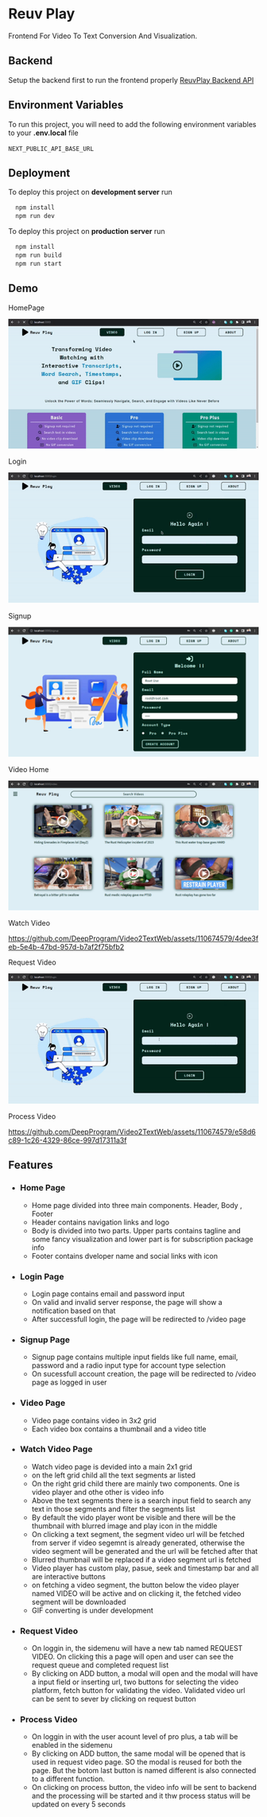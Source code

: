 
# Reuv Play

Frontend For Video To Text Conversion And Visualization.


## Backend
Setup the backend first to run the frontend properly
[ReuvPlay Backend API](https://github.com/DeepProgram/artetoreAPI)
## Environment Variables

To run this project, you will need to add the following environment variables to your **.env.local**  file

`NEXT_PUBLIC_API_BASE_URL`



## Deployment

To deploy this project on **development server** run

```bash
  npm install
  npm run dev
```
To deploy this project on **production server** run

```bash
  npm install
  npm run build
  npm run start
```


## Demo

HomePage

![App Screenshot](https://raw.githubusercontent.com/DeepProgram/Video2TextWeb/screenshot/home_page.gif)

Login

![App Screenshot](https://raw.githubusercontent.com/DeepProgram/Video2TextWeb/screenshot/login_page.gif)

Signup

![App Screenshot](https://raw.githubusercontent.com/DeepProgram/Video2TextWeb/screenshot/signup_page.png)

Video Home

![App Screenshot](https://raw.githubusercontent.com/DeepProgram/Video2TextWeb/screenshot/video_page.png)

Watch Video

https://github.com/DeepProgram/Video2TextWeb/assets/110674579/4dee3feb-5e4b-47bd-957d-b7af2f75bfb2

Request Video

![App Screenshot](https://raw.githubusercontent.com/DeepProgram/Video2TextWeb/screenshot/request_video_page.gif)

Process Video

https://github.com/DeepProgram/Video2TextWeb/assets/110674579/e58d6c89-1c26-4329-86ce-997d17311a3f

## Features

-
    ### Home Page
    - Home page divided into three main components. Header, Body , Footer
    - Header contains navigation links and logo
    - Body is divided into two parts. Upper parts contains tagline and some fancy visualization and lower part is for subscription package info
    - Footer contains dveloper name and social links with icon
-
    ### Login Page
    - Login page contains email and password input
    - On valid and invalid server response, the page will show a notification based on that
    - After successfull login, the page will be redirected to /video page
-
    ### Signup Page
    - Signup page contains multiple input fields like full name, email, password and a radio input type for account type selection
    - On sucessfull account creation, the page will be redirected to /video page as logged in user
-
    ### Video Page
    - Video page contains video in 3x2 grid
    - Each video box contains a thumbnail and a video title
-
    ### Watch Video Page
    - Watch video page is devided into a main 2x1 grid
    - on the left grid child all the text segments ar listed
    - On the right grid child there are mainly two components. One is video player and othe other is video info
    - Above the text segments there is a search input field to search any text in those segments and filter the segments list
    - By default the vido player wont be visible and there will be the thumbnail with blurred image and play icon in the middle
    - On clicking a text segment, the segment video url will be fetched from server if video segemnt is already generated, otherwise the video segment will be generated and the url will be fetched after that
    - Blurred thumbnail will be replaced if a video segment url is fetched
    - Video player has custom play, pasue, seek and timestamp bar and all are interactive buttons
    - on fetching a video segment, the button below the video player named VIDEO will be active and on clicking it, the fetched video segment will be downloaded
    - GIF converting is under development
-
    ### Request Video
    - On loggin in, the sidemenu will have a new tab named REQUEST VIDEO. On clicking this a page will open and user can see the request queue and completed request list
    - By clicking on ADD button, a modal will open and the modal will have a input field or inserting url, two buttons for selecting the video platform, fetch button for validating the video. Validated video url can be sent to sever by clicking on request button
-
    ### Process Video
    - On loggin in with the user acount level of pro plus, a tab will be enabled in the sidemenu
    - By clicking on ADD button, the same modal will be opened that is used in request video page. SO the modal is reused for both the page. But the botom last button is named different is also connected to a different function.
    - On clicking on process button, the video info will be sent to backend and the processing will be started and it thw process status will be updated on every 5 seconds
